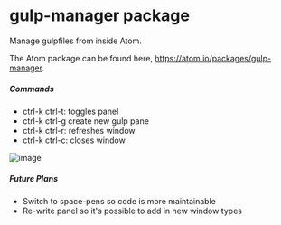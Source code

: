 # gulp-manager package

Manage gulpfiles from inside Atom.


The Atom package can be found here, https://atom.io/packages/gulp-manager.

##### Commands
* ctrl-k ctrl-t: toggles panel
* ctrl-k ctrl-g create new gulp pane
* ctrl-k ctrl-r: refreshes window
* ctrl-k ctrl-c: closes window


![image](https://cloud.githubusercontent.com/assets/9221137/8978100/c7a2f7aa-3653-11e5-8d03-b0bd3b0b5824.png)

##### Future Plans
* Switch to space-pens so code is more maintainable
* Re-write panel so it's possible to add in new window types
